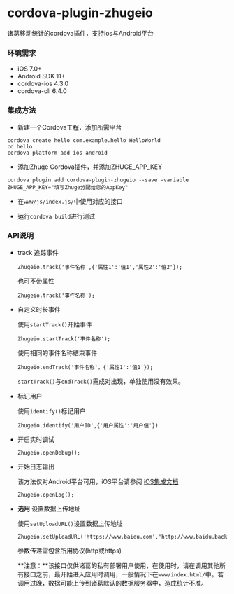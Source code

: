 # cordova-plugin-zhugeio

诸葛移动统计的cordova插件，支持ios与Android平台

### 环境需求
* iOS 7.0+
* Android SDK 11+
* cordova-ios 4.3.0
* cordova-cli 6.4.0

### 集成方法

* 新建一个Cordova工程，添加所需平台

```
cordova create hello com.example.hello HelloWorld
cd hello
cordova platform add ios android

```

* 添加Zhuge Cordova插件，并添加ZHUGE_APP_KEY

```
cordova plugin add cordova-plugin-zhugeio --save -variable ZHUGE_APP_KEY="填写Zhuge分配给您的AppKey"

```

* 在```www/js/index.js/```中使用对应的接口

* 运行```cordova build```进行测试

### API说明

* track 追踪事件

	```
	Zhugeio.track('事件名称',{'属性1':'值1','属性2':'值2'});
	
	```
	
	也可不带属性
	
	```
	Zhugeio.track('事件名称');
	```

* 自定义时长事件 

    使用```startTrack()```开始事件

    ```
    Zhugeio.startTrack('事件名称');
 
    ```

    使用相同的事件名称结束事件

    ```
    Zhugeio.endTrack('事件名称'，{'属性1':'值1'});

    ```
    
    ```startTrack()```与```endTrack()```需成对出现，单独使用没有效果。
    
* 标记用户

    使用```identify()```标记用户
    
    ```
    Zhugeio.identify('用户ID',{'用户属性':'用户值'})
    
    ```

* 开启实时调试

    ```
    Zhugeio.openDebug();

    ```
    
* 开始日志输出
   
    该方法仅对Android平台可用，iOS平台请参阅 [iOS集成文档](http://docs.zhugeio.com/dev/iOS.html)

    ```
    Zhugeio.openLog();
    
    ```

* **选用**  设置数据上传地址

    使用```setUploadURL()```设置数据上传地址
  
    ```
    Zhugeio.setUploadURL('https://www.baidu.com','http://www.baidu.backup.com')
  
    ```
    
    参数传递需包含所用协议(http或https)
  
    **注意：**该接口仅供诸葛的私有部署用户使用，在使用时，请在调用其他所有接口之前，最开始进入应用时调用，一般情况下在```www/index.html/```中。若调用过晚，数据可能上传到诸葛默认的数据服务器中，造成统计不准。


